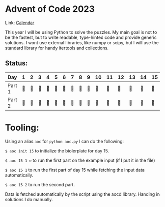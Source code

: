 # Advent of Code 2023
Link: [Calendar](https://adventofcode.com/2023)

This year I will be using Python to solve the puzzles. My main goal is not to be the fastest, but to write readable, type-hinted code and provide generic solutions. I wont use external libraries, like numpy or scipy, but I will use the standard library for handy itertools and collections.

## Status:
| Day | 1   | 2   | 3   | 4   | 5   | 6   | 7   | 8   | 9   | 10  | 11  | 12  | 13  | 14  | 15  | 16  | 17  | 18  | 19  | 20  | 21  | 22  | 23  | 24  | 25  |
| --- | --- | --- | --- | --- | --- | --- | --- | --- | --- | --- | --- | --- | --- | --- | --- | --- | --- | --- | --- | --- | --- | --- | --- | --- | --- |
| Part 1 | :star2: | :star2: | :star2: | :star2: | :star2: | :star2: | :star2: | :star2: | :star2: | :star2: | :star2: | :star2: | :star2: | :star2: | :star2: |  |  |  |  |  |  |  |  |  |  |
| Part 2 | :star2: | :star2: | :star2: | :star2: | :star2: | :star2: | :star2: | :star2: | :star2: | :star2: | :star2: | :star2: | :star2: | :star2: | :star2: |  |  |  |  |  |  |  |  |  |  |

# Tooling:

Using an alias `aoc` for `python aoc.py` I can do the following:

`$ aoc init 15` to initialize the biolerplate for day 15.

`$ aoc 15 1 e` to run the first part on the example input (if I put it in the file)

`$ aoc 15 1` to run the first part of day 15 while fetching the input data automatically.

`$ aoc 15 2` to run the second part.

Data is fetched automatically by the script using the aocd library.
Handing in solutions I do manually.